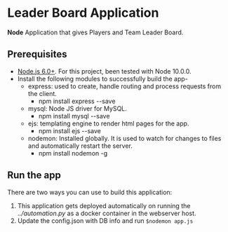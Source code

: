 Leader Board Application 
=======================
**Node** Application that gives Players and Team Leader Board.

Prerequisites
-------------
 - [Node.js 6.0+](http://nodejs.org). For this project, been tested with Node 10.0.0.
 - Install the following modules to successfully build the app-
    - express: used to create, handle routing and process requests from the client.
        - npm install express --save   
    - mysql: Node JS driver for MySQL.
        - npm install mysql --save
    - ejs: templating engine to render html pages for the app.
        - npm install ejs --save
    - nodemon: Installed globally. It is used to watch for changes to files and automatically restart the server.
        - npm install nodemon -g


Run the app
-------------
There are two ways you can use to build this application:
1.  This application gets deployed automatically on running the *../automation.py* as a docker container in the webserver host.
2.  Update the config.json with DB info and run `$nodemon app.js`
